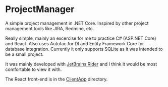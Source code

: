 # ProjectManager
A simple project management in .NET Core. Inspired by other project management tools like JIRA, Redmine, etc. 

Really simple, mainly an excercise for me to practice C# (ASP.NET Core) and React. Also uses Autofac for DI and Entity Framework Core for database integration.
Currently it only supports SQLite as it was intended to be a small project.

It was mainly developed with [JetBrains Rider](https://www.jetbrains.com/rider/) and I think it would be most comfortable to view it with.

The React front-end is in the [ClientApp](ProjectManager/ClientApp/) directory.
